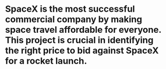 # SpaceX is the most successful commercial company by making space travel affordable for everyone. This project is crucial in identifying the right price to bid against SpaceX for a rocket launch.
